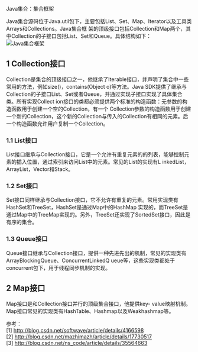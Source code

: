 Java集合：集合框架

Java集合源码位于Java.util包下，主要包括List、Set、Map、Iterator以及工具类Arrays和Collections。Java集合框
架的顶级接口包括Collection和Map两个，其中Collection的子接口包括List、Set和Queue。具体结构如下：  
![Java集合框架](http://img.blog.csdn.net/20160218204126299)

##  1 Collection接口

Collection是集合的顶级接口之一，他继承了Iterable接口，并声明了集合中一些常用的方法，例如size()，contains(Object
o)等方法。Java SDK提供了继承与Collection的子接口List、Set或者Queue，并通过实现子接口实现了具体集合类。所有实现Collect
ion接口的类都必须提供两个标准的构造函数：无参数的构造函数用于创建一个空的Collection，有一个
Collection参数的构造函数用于创建一个新的Collection，这个新的Collection与传入的Collection有相同的元素。后
一个构造函数允许用户复制一个Collection。

###  1.1 List接口

List接口继承与Collection接口，它是一个允许有重复元素的的列表，能够控制元素的插入位置，通过索引来访问List中的元素。常见的List的实现有L
inkedList，ArrayList，Vector和Stack。

###  1.2 Set接口

Set接口同样继承与Collection接口，它不允许有重复的元素。常用实现类有HashSet和TreeSet，HashSet是通过Map中的HashMap
实现的，而TreeSet是通过Map中的TreeMap实现的。另外，TreeSet还实现了SortedSet接口，因此是有序的集合。

###  1.3 Queue接口

Queue接口继承与Collection接口，提供一种先进先出的机制，常见的实现类有ArrayBlockingQueue、ConcurrentLinkedQ
ueue等，这些实现类都处于concurrent包下，用于线程同步机制的实现。

##  2 Map接口

Map接口是和Collection接口并行的顶级集合接口，他提供key-
value映射机制。Map接口常见的实现类有HashTable、Hashmap以及Weakhashmap等。

参考：  
[1] [ http://blog.csdn.net/softwave/article/details/4166598
](http://blog.csdn.net/softwave/article/details/4166598)  
[2] [ http://blog.csdn.net/mazhimazh/article/details/17730517
](http://blog.csdn.net/mazhimazh/article/details/17730517)  
[3] [ http://blog.csdn.net/ns_code/article/details/35564663
](http://blog.csdn.net/ns_code/article/details/35564663)

